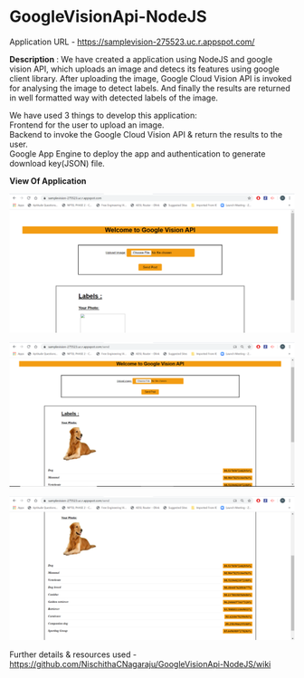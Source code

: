 # GoogleVisionApi-NodeJS


Application URL -  https://samplevision-275523.uc.r.appspot.com/

**Description** : We have created a application using NodeJS and google vision API, which uploads an image and detecs its features 
using google client library. 
After uploading the image, Google Cloud Vision API is invoked for analysing the image to detect labels. And finally the results are returned in well formatted way with detected labels of the image.

We have used 3 things to develop this application: <br>
Frontend for the user to upload an image. <br>
Backend to invoke the Google Cloud Vision API & return the results to the user. <br>
Google App Engine to deploy the app and authentication to generate download key(JSON) file. <br>
 
**View Of Application**

![Uploadpage](https://github.com/NischithaCNagaraju/GoogleVisionApi-NodeJS/blob/master/Uploadpage.PNG)



![output1](https://github.com/NischithaCNagaraju/GoogleVisionApi-NodeJS/blob/master/output1.PNG)

![output2](https://github.com/NischithaCNagaraju/GoogleVisionApi-NodeJS/blob/master/output2.PNG)


Further details & resources used - https://github.com/NischithaCNagaraju/GoogleVisionApi-NodeJS/wiki







